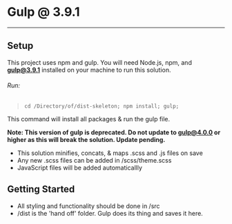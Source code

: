 # Gulp @ 3.9.1
***
## Setup
This project uses npm and gulp. You will need Node.js, npm, and **gulp@3.9.1** installed on your machine to run this solution.

###### Run:
> `cd /Directory/of/dist-skeleton; npm install; gulp;`

This command will install all packages & run the gulp file.

**Note: This version of gulp is deprecated. Do not update to gulp@4.0.0 or higher as this will break the solution. Update pending.**


* This solution minifies, concats, & maps .scss and .js files on save
* Any new .scss files can be added in /scss/theme.scss
* JavaScript files will be added automaticallly


## Getting Started
* All styling and functionality should be done in /src
* /dist is the 'hand off' folder. Gulp does its thing and saves it here.




